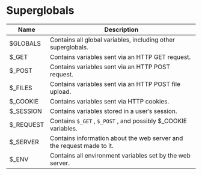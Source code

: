 # Superglobals

Name|Description
---|---
$GLOBALS| Contains all global variables, including other superglobals.
$_GET|Contains variables sent via an HTTP GET request.
$_POST|Contains variables sent via an HTTP POST request.
$_FILES|Contains variables sent via an HTTP POST file upload.
$_COOKIE|Contains variables sent via HTTP cookies.
$_SESSION|Contains variables stored in a user’s session.
$_REQUEST|Contains `$_GET` , `$_POST` , and possibly $_COOKIE variables.
$_SERVER|Contains information about the web server and the request made to it.
$_ENV|Contains all environment variables set by the web server.
